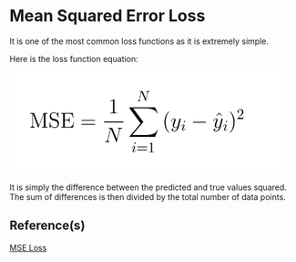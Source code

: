 # Mean Squared Error Loss

It is one of the most common loss functions as it is extremely simple.

Here is the loss function equation:

![mse](../../assets/MSELoss.png)

It is simply the difference between the predicted and true values squared. The sum of differences is then
divided by the total number of data points.

## Reference(s)
[MSE Loss](https://pytorch.org/docs/stable/generated/torch.nn.MSELoss.html)